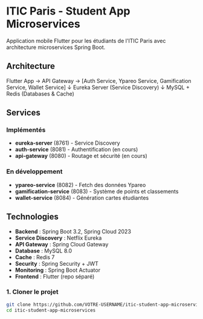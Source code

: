 # ITIC Paris - Student App Microservices

Application mobile Flutter pour les étudiants de l'ITIC Paris avec architecture microservices Spring Boot.

## Architecture

Flutter App → API Gateway → [Auth Service, Ypareo Service, Gamification Service, Wallet Service]
 ↓ Eureka Server (Service Discovery) ↓ MySQL + Redis (Databases & Cache)


## Services

### Implémentés
- **eureka-server** (8761) - Service Discovery
- **auth-service** (8081) - Authentification (en cours)
- **api-gateway** (8080) - Routage et sécurité (en cours)

### En développement
- **ypareo-service** (8082) - Fetch des données Ypareo
- **gamification-service** (8083) - Système de points et classements
- **wallet-service** (8084) - Génération cartes étudiantes

## Technologies

- **Backend** : Spring Boot 3.2, Spring Cloud 2023
- **Service Discovery** : Netflix Eureka
- **API Gateway** : Spring Cloud Gateway
- **Database** : MySQL 8.0
- **Cache** : Redis 7
- **Security** : Spring Security + JWT
- **Monitoring** : Spring Boot Actuator
- **Frontend** : Flutter (repo séparé)


### 1. Cloner le projet
```bash
git clone https://github.com/VOTRE-USERNAME/itic-student-app-microservices.git
cd itic-student-app-microservices
